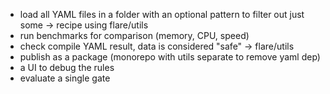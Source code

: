 - load all YAML files in a folder with an optional pattern to filter out just some -> recipe using flare/utils
- run benchmarks for comparison (memory, CPU, speed)
- check compile YAML result, data is considered "safe" -> flare/utils
- publish as a package (monorepo with utils separate to remove yaml dep)
- a UI to debug the rules
- evaluate a single gate
